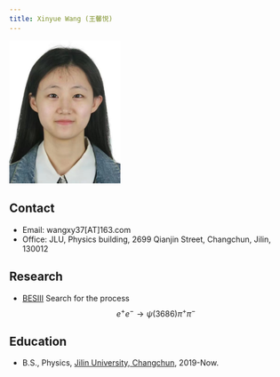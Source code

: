 ```yaml
---
title: Xinyue Wang (王馨悦)
---
```


<img src="/images/Xinyue_Wang.jpg" width="200"/>

## Contact

- Email: wangxy37[AT]163.com
- Office: JLU, Physics building, 2699 Qianjin Street, Changchun, Jilin, 130012

## Research
- [BESIII](http://bes3.ihep.ac.cn) Search for the process $$e^{+}e^{-}\rightarrow\psi(3686)\pi^{+}\pi^{-}$$

## Education
- B.S., Physics, [Jilin University, Changchun](https://phy.jlu.edu.cn/), 2019-Now.
